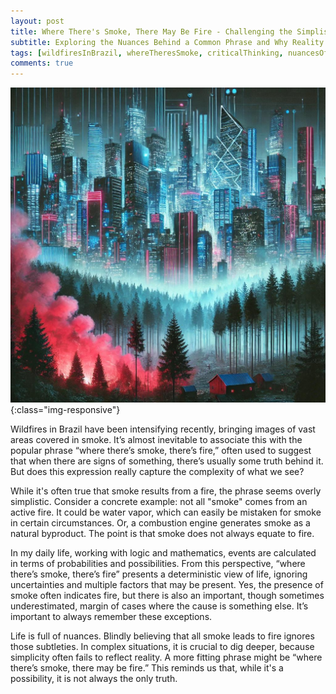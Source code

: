 ```yaml
---
layout: post
title: Where There's Smoke, There May Be Fire - Challenging the Simplistic View
subtitle: Exploring the Nuances Behind a Common Phrase and Why Reality Often Defies Simple Explanations
tags: [wildfiresInBrazil, whereTheresSmoke, criticalThinking, nuancesOfLife, challengingAssumptions, complexityOfReality, popularSayings, logicAndProbability, smokeAndFire, rethinkingMetaphors]
comments: true
---
```


![Where There's Smoke, There May Be Fire](../assets/img/posts/where-there-is-smoke-there-is-fire.jpg){:class="img-responsive"}

Wildfires in Brazil have been intensifying recently, bringing images of vast areas covered in smoke. It’s almost inevitable to associate this with the popular phrase “where there’s smoke, there’s fire,” often used to suggest that when there are signs of something, there’s usually some truth behind it. But does this expression really capture the complexity of what we see?

While it's often true that smoke results from a fire, the phrase seems overly simplistic. Consider a concrete example: not all "smoke" comes from an active fire. It could be water vapor, which can easily be mistaken for smoke in certain circumstances. Or, a combustion engine generates smoke as a natural byproduct. The point is that smoke does not always equate to fire.

In my daily life, working with logic and mathematics, events are calculated in terms of probabilities and possibilities. From this perspective, “where there’s smoke, there’s fire” presents a deterministic view of life, ignoring uncertainties and multiple factors that may be present. Yes, the presence of smoke often indicates fire, but there is also an important, though sometimes underestimated, margin of cases where the cause is something else. It’s important to always remember these exceptions.

Life is full of nuances. Blindly believing that all smoke leads to fire ignores those subtleties. In complex situations, it is crucial to dig deeper, because simplicity often fails to reflect reality. A more fitting phrase might be “where there’s smoke, there may be fire.” This reminds us that, while it's a possibility, it is not always the only truth.
